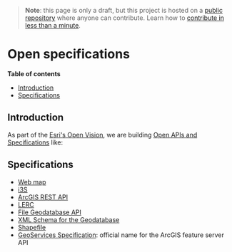 > **Note**: this page is only a draft, but this project is hosted on a [public repository](https://github.com/hhkaos/awesome-arcgis) where anyone can contribute. Learn how to [contribute in less than a minute](https://github.com/hhkaos/awesome-arcgis/blob/master/CONTRIBUTING.md#contributions).

# Open specifications
<!-- START doctoc generated TOC please keep comment here to allow auto update -->
<!-- DON'T EDIT THIS SECTION, INSTEAD RE-RUN doctoc TO UPDATE -->
**Table of contents**

- [Introduction](#introduction)
- [Specifications](#specifications)

<!-- END doctoc generated TOC please keep comment here to allow auto update -->

## Introduction

As part of the [Esri's Open Vision](../README.md), we are
building [Open APIs and Specifications](http://www.esri.com/software/open/open-apis-and-specs) like:

## Specifications

* [Web map](web-map/README.md)
* [i3S](i3S/README.md)
* [ArcGIS REST API](arcgis-rest-api/README.md)
* [LERC](https://github.com/Esri/lerc/)
* [File Geodatabase API](http://www.esri.com/apps/products/download/index.cfm?fuseaction=#File_Geodatabase_API_1.4)
* [XML Schema for the Geodatabase](http://support.esri.com/en/knowledgebase/whitepapers/view/productid/43/metaid/695)
* [Shapefile](http://www.esri.com/library/whitepapers/pdfs/shapefile.pdf)
* [GeoServices Specification](http://geoservices.github.io/): official name for the ArcGIS feature server API
